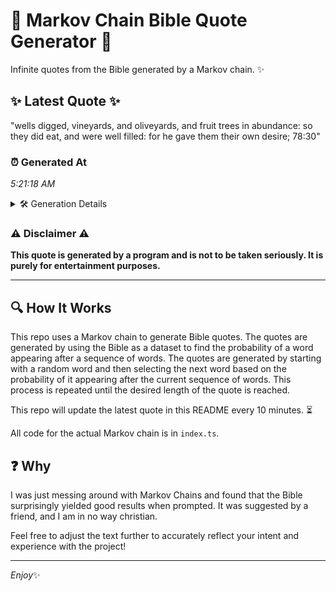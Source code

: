 # 📖 Markov Chain Bible Quote Generator 📖

Infinite quotes from the Bible generated by a Markov chain. ✨

## ✨ Latest Quote ✨
"wells digged, vineyards, and oliveyards, and fruit trees in abundance: so they did eat, and were well filled: for he gave them their own desire; 78:30"

### ⏰ Generated At
*5:21:18 AM*

<details>
    <summary>🛠️ Generation Details</summary>
    <p>
        <strong>🌱 Seed:</strong> wells<br>
        <strong>🔄 Iterations:</strong> 25<br>
        <strong>📜 Context History:</strong><br>[ wells ]: digged,<br>[ wells, digged, ]: vineyards,<br>[ wells, digged,, vineyards, ]: and<br>[ wells, digged,, vineyards,, and ]: oliveyards,<br>[ wells, digged,, vineyards,, and, oliveyards, ]: and<br>[ wells, digged,, vineyards,, and, oliveyards,, and ]: fruit<br>[ digged,, vineyards,, and, oliveyards,, and, fruit ]: trees<br>[ vineyards,, and, oliveyards,, and, fruit, trees ]: in<br>[ and, oliveyards,, and, fruit, trees, in ]: abundance:<br>[ oliveyards,, and, fruit, trees, in, abundance: ]: so<br>[ and, fruit, trees, in, abundance:, so ]: they<br>[ fruit, trees, in, abundance:, so, they ]: did<br>[ trees, in, abundance:, so, they, did ]: eat,<br>[ in, abundance:, so, they, did, eat, ]: and<br>[ abundance:, so, they, did, eat,, and ]: were<br>[ so, they, did, eat,, and, were ]: well<br>[ they, did, eat,, and, were, well ]: filled:<br>[ did, eat,, and, were, well, filled: ]: for<br>[ eat,, and, were, well, filled:, for ]: he<br>[ and, were, well, filled:, for, he ]: gave<br>[ were, well, filled:, for, he, gave ]: them<br>[ well, filled:, for, he, gave, them ]: their<br>[ filled:, for, he, gave, them, their ]: own<br>[ for, he, gave, them, their, own ]: desire;<br>[ he, gave, them, their, own, desire; ]: 78:30<br>
    </p>
</details>

### ⚠️ Disclaimer ⚠️
**This quote is generated by a program and is not to be taken seriously. It is purely for entertainment purposes.**

---

## 🔍 How It Works

This repo uses a Markov chain to generate Bible quotes. The quotes are generated by using the Bible as a dataset to find the probability of a word appearing after a sequence of words. The quotes are generated by starting with a random word and then selecting the next word based on the probability of it appearing after the current sequence of words. This process is repeated until the desired length of the quote is reached.

This repo will update the latest quote in this README every 10 minutes. ⏳

All code for the actual Markov chain is in `index.ts`.

## ❓ Why

I was just messing around with Markov Chains and found that the Bible surprisingly yielded good results when prompted. 
It was suggested by a friend, and I am in no way christian.

Feel free to adjust the text further to accurately reflect your intent and experience with the project!

---

*Enjoy*✨
